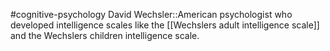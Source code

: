 #cognitive-psychology 
David Wechsler::American psychologist who developed intelligence scales like the [[Wechslers adult intelligence scale]] and the Wechslers children intelligence scale.
<!--SR:!2024-04-11,2,230-->